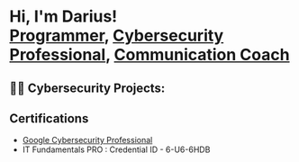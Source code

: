 <h1>Hi, I'm Darius! <br/><a href="https://github.com/Advent-Mechs">Programmer</a>, <a href="https://www.linkedin.com/in/darius-lane-64b664218/">Cybersecurity Professional</a>, <a href="https://www.youtube.com/@AdventMechs">Communication Coach</a></h1>

<h2>👨‍💻 Cybersecurity Projects:</h2>
  

<h2> Certifications </h2>

- [Google Cybersecurity Professional](https://www.coursera.org/account/accomplishments/specialization/certificate/TZSUX3JYPLQ2)
- IT Fundamentals PRO : Credential ID - 6-U6-6HDB






